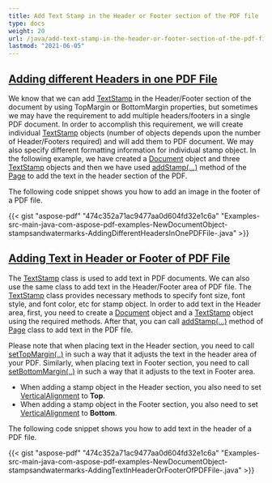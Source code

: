 ```yaml
---
title: Add Text Stamp in the Header or Footer section of the PDF file
type: docs
weight: 20
url: /java/add-text-stamp-in-the-header-or-footer-section-of-the-pdf-file/
lastmod: "2021-06-05"
---
```


## <ins>**Adding different Headers in one PDF File**
We know that we can add [TextStamp](https://apireference.aspose.com/java/pdf/com.aspose.pdf/TextStamp) in the Header/Footer section of the document by using TopMargin or BottomMargin properties, but sometimes we may have the requirement to add multiple headers/footers in a single PDF document. In order to accomplish this requirement, we will create individual [TextStamp](https://apireference.aspose.com/java/pdf/com.aspose.pdf/TextStamp) objects (number of objects depends upon the number of Header/Footers required) and will add them to PDF document. We may also specify different formatting information for individual stamp object. In the following example, we have created a [Document](https://apireference.aspose.com/java/pdf/com.aspose.pdf/Document) object and three [TextStamp](https://apireference.aspose.com/java/pdf/com.aspose.pdf/TextStamp) objects and then we have used [addStamp(...)](https://apireference.aspose.com/java/pdf/com.aspose.pdf/Page#addStamp-com.aspose.pdf.Stamp-) method of the [Page](https://apireference.aspose.com/java/pdf/com.aspose.pdf/Page) to add the text in the header section of the PDF.

The following code snippet shows you how to add an image in the footer of a PDF file.



{{< gist "aspose-pdf" "474c352a71ac9477aa0d604fd32e1c6a" "Examples-src-main-java-com-aspose-pdf-examples-NewDocumentObject-stampsandwatermarks-AddingDifferentHeadersInOnePDFFile-.java" >}}
## <ins>**Adding Text in Header or Footer of PDF File**
The [TextStamp](https://apireference.aspose.com/java/pdf/com.aspose.pdf/TextStamp) class is used to add text in PDF documents. We can also use the same class to add text in the Header/Footer area of PDF file. The [TextStamp](https://apireference.aspose.com/java/pdf/com.aspose.pdf/TextStamp) class provides necessary methods to specify font size, font style, and font color, etc for stamp object. In order to add text in the Header area, first, you need to create a [Document](http://www.aspose.com/api/java/pdf/com.aspose.pdf/classes/Document) object and a [TextStamp](https://apireference.aspose.com/java/pdf/com.aspose.pdf/TextStamp) object using the required methods. After that, you can call [addStamp(...)](https://apireference.aspose.com/java/pdf/com.aspose.pdf/Page#addStamp-com.aspose.pdf.Stamp-) method of [Page](https://apireference.aspose.com/java/pdf/com.aspose.pdf/Page) class to add text in the PDF file.

Please note that when placing text in the Header section, you need to call [setTopMargin(..)](https://apireference.aspose.com/java/pdf/com.aspose.pdf/Stamp#setTopMargin-double-) in such a way that it adjusts the text in the header area of your PDF. Similarly, when placing text in Footer section, you need to call [setBottomMargin(..)](https://apireference.aspose.com/java/pdf/com.aspose.pdf/Stamp#setBottomMargin-double-) in such a way that it adjusts to the text in Footer area.

- When adding a stamp object in the Header section, you also need to set [VerticalAlignment](https://apireference.aspose.com/java/pdf/com.aspose.pdf/VerticalAlignment) to **Top**.
- When adding a stamp object in the Footer section, you also need to set [VerticalAlignment](https://apireference.aspose.com/java/pdf/com.aspose.pdf/VerticalAlignment) to **Bottom**.

The following code snippet shows you how to add text in the header of a PDF file.

{{< gist "aspose-pdf" "474c352a71ac9477aa0d604fd32e1c6a" "Examples-src-main-java-com-aspose-pdf-examples-NewDocumentObject-stampsandwatermarks-AddingTextInHeaderOrFooterOfPDFFile-.java" >}}
